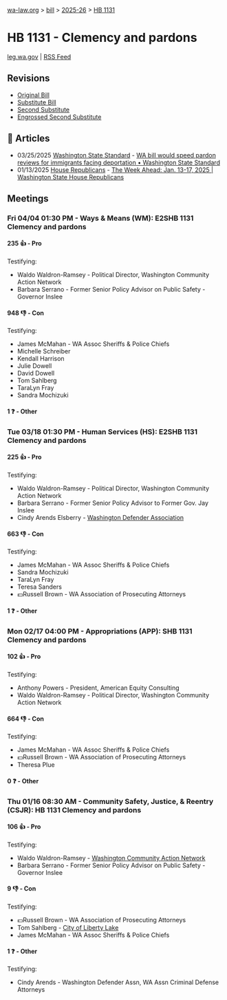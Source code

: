 [wa-law.org](/) > [bill](/bill/) > [2025-26](/bill/2025-26/) > [HB 1131](/bill/2025-26/hb/1131/)

# HB 1131 - Clemency and pardons
[leg.wa.gov](https://app.leg.wa.gov/billsummary?BillNumber=1131&Year=2025&Initiative=false) | [RSS Feed](./rss.xml)

## Revisions
* [Original Bill](1/)
* [Substitute Bill](S/)
* [Second Substitute](S2/)
* [Engrossed Second Substitute](S2.E/)

## 📰 Articles
* 03/25/2025 [Washington State Standard](/org/washington_state_standard/) - [WA bill would speed pardon reviews for immigrants facing deportation • Washington State Standard](https://washingtonstatestandard.com/2025/03/25/washington-bill-would-speed-up-pardon-reviews-for-immigrants-facing-deportation/#:~:text=House%20Bill%201131)
* 01/13/2025 [House Republicans](/org/house_republicans/) - [The Week Ahead: Jan. 13-17, 2025 | Washington State House Republicans](https://houserepublicans.wa.gov/week/the-week-ahead-jan-13-17-2025/#:~:text=HB%201131)

## Meetings
### Fri 04/04 01:30 PM - Ways & Means (WM): E2SHB 1131 Clemency and pardons
#### 235 👍 - Pro
Testifying:
* Waldo Waldron-Ramsey - Political Director, Washington Community Action Network
* Barbara Serrano - Former Senior Policy Advisor on Public Safety - Governor Inslee

#### 948 👎 - Con
Testifying:
* James McMahan - WA Assoc Sheriffs & Police Chiefs
* Michelle Schreiber
* Kendall Harrison
* Julie Dowell
* David Dowell
* Tom Sahlberg
* TaraLyn Fray
* Sandra Mochizuki

#### 1 ❓ - Other

### Tue 03/18 01:30 PM - Human Services (HS): E2SHB 1131 Clemency and pardons
#### 225 👍 - Pro
Testifying:
* Waldo Waldron-Ramsey - Political Director, Washington Community Action Network
* Barbara Serrano - Former Senior Policy Advisor to Former Gov. Jay Inslee
* Cindy Arends Elsberry - [Washington Defender Association](/org/washington_defender_association/)

#### 663 👎 - Con
Testifying:
* James McMahan - WA Assoc Sheriffs & Police Chiefs
* Sandra Mochizuki
* TaraLyn Fray
* Teresa Sanders
* 💵Russell Brown - WA Association of Prosecuting Attorneys

#### 1 ❓ - Other

### Mon 02/17 04:00 PM - Appropriations (APP): SHB 1131 Clemency and pardons
#### 102 👍 - Pro
Testifying:
* Anthony Powers - President, American Equity Consulting
* Waldo Waldron-Ramsey - Political Director, Washington Community Action Network

#### 664 👎 - Con
Testifying:
* James McMahan - WA Assoc Sheriffs & Police Chiefs
* 💵Russell Brown - WA Association of Prosecuting Attorneys
* Theresa Plue

#### 0 ❓ - Other

### Thu 01/16 08:30 AM - Community Safety, Justice, & Reentry (CSJR): HB 1131 Clemency and pardons
#### 106 👍 - Pro
Testifying:
* Waldo Waldron-Ramsey - [Washington Community Action Network](/org/washington_community_action_network/)
* Barbara Serrano - Former Senior Policy Advisor on Public Safety - Governor Inslee

#### 9 👎 - Con
Testifying:
* 💵Russell Brown - WA Association of Prosecuting Attorneys
* Tom Sahlberg - [City of Liberty Lake](/org/city_of_liberty_lake/)
* James McMahan - WA Assoc Sheriffs & Police Chiefs

#### 1 ❓ - Other
Testifying:
* Cindy Arends - Washington Defender Assn, WA Assn Criminal Defense Attorneys
